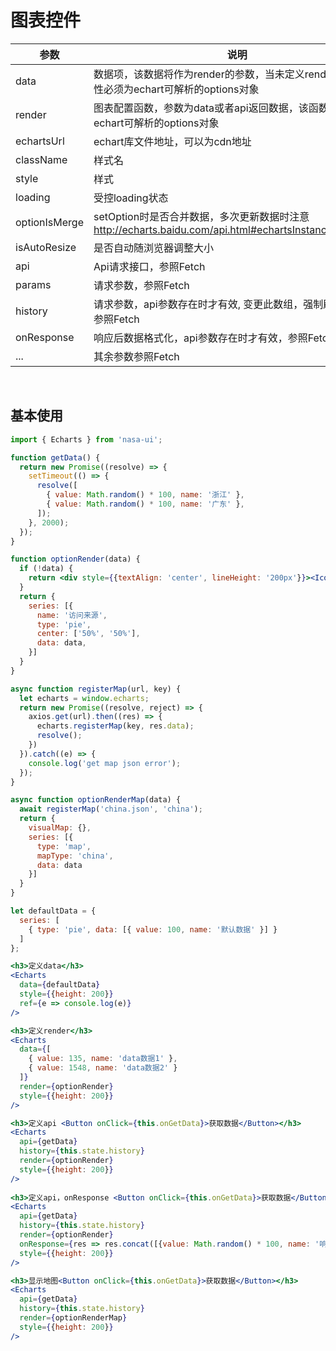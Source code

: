 # 图表控件

|      参数     |                                            说明                                           |      类型     |             默认值              |
|---------------|-------------------------------------------------------------------------------------------|---------------|---------------------------------|
| data          | 数据项，该数据将作为render的参数，当未定义render时，此属性必须为echart可解析的options对象 | Any           | null                            |
| render        | 图表配置函数，参数为data或者api返回数据，该函数需返回echart可解析的options对象         | Function      | null                      |
| echartsUrl    | echart库文件地址，可以为cdn地址        | String        | 'vendor/echarts/echarts.min.js' |
| className     | 样式名                        | String        | ''                              |
| style         | 样式                       | Object        | null                            |
| loading       | 受控loading状态                                                                           | bool          | null                            |
| optionIsMerge | setOption时是否合并数据，多次更新数据时注意 http://echarts.baidu.com/api.html#echartsInstance.setOption       | bool          | false                           |
| isAutoResize  | 是否自动随浏览器调整大小                                                                  | bool          | true                            |
| api           | Api请求接口，参照Fetch                                                           | Promise       | null                            |
| params        | 请求参数，参照Fetch                                                          | Object        | {}                              |
| history       | 请求参数，api参数存在时才有效, 变更此数组，强制刷新图表，参照Fetch                                 | array[Object] | []                              |
| onResponse    | 响应后数据格式化，api参数存在时才有效，参照Fetch                                            | Function      | res => res                      |
| ...           | 其余参数参照Fetch                                                                         | ...           | ...                             |

<br/>

## 基本使用

```jsx
import { Echarts } from 'nasa-ui';

function getData() {
  return new Promise((resolve) => {
    setTimeout(() => {
      resolve([
        { value: Math.random() * 100, name: '浙江' },
        { value: Math.random() * 100, name: '广东' },
      ]);
    }, 2000);
  });
}

function optionRender(data) {
  if (!data) {
    return <div style={{textAlign: 'center', lineHeight: '200px'}}><Icon type="exclamation-circle" /> 待加载</div>
  }
  return {
    series: [{
      name: '访问来源',
      type: 'pie',
      center: ['50%', '50%'],
      data: data,
    }]
  }
}

async function registerMap(url, key) {
  let echarts = window.echarts;
  return new Promise((resolve, reject) => {
    axios.get(url).then((res) => {
      echarts.registerMap(key, res.data);
      resolve();
    })
  }).catch((e) => {
    console.log('get map json error');
  });
}

async function optionRenderMap(data) {
  await registerMap('china.json', 'china');
  return {
    visualMap: {},
    series: [{
      type: 'map',
      mapType: 'china',
      data: data
    }]
  }
}

let defaultData = {
  series: [
    { type: 'pie', data: [{ value: 100, name: '默认数据' }] }
  ]
};

<h3>定义data</h3>
<Echarts
  data={defaultData}
  style={{height: 200}}
  ref={e => console.log(e)}
/>

<h3>定义render</h3>
<Echarts
  data={[
    { value: 135, name: 'data数据1' },
    { value: 1548, name: 'data数据2' }
  ]}
  render={optionRender}
  style={{height: 200}}
/>

<h3>定义api <Button onClick={this.onGetData}>获取数据</Button></h3>
<Echarts
  api={getData}
  history={this.state.history}
  render={optionRender}
  style={{height: 200}}
/>  
      
<h3>定义api，onResponse <Button onClick={this.onGetData}>获取数据</Button></h3>
<Echarts
  api={getData}
  history={this.state.history}
  render={optionRender}
  onResponse={res => res.concat([{value: Math.random() * 100, name: '响应中处理的数据' }])}
  style={{height: 200}}
/>   

<h3>显示地图<Button onClick={this.onGetData}>获取数据</Button></h3>
<Echarts
  api={getData}
  history={this.state.history}
  render={optionRenderMap}
  style={{height: 200}}
/>   
```
